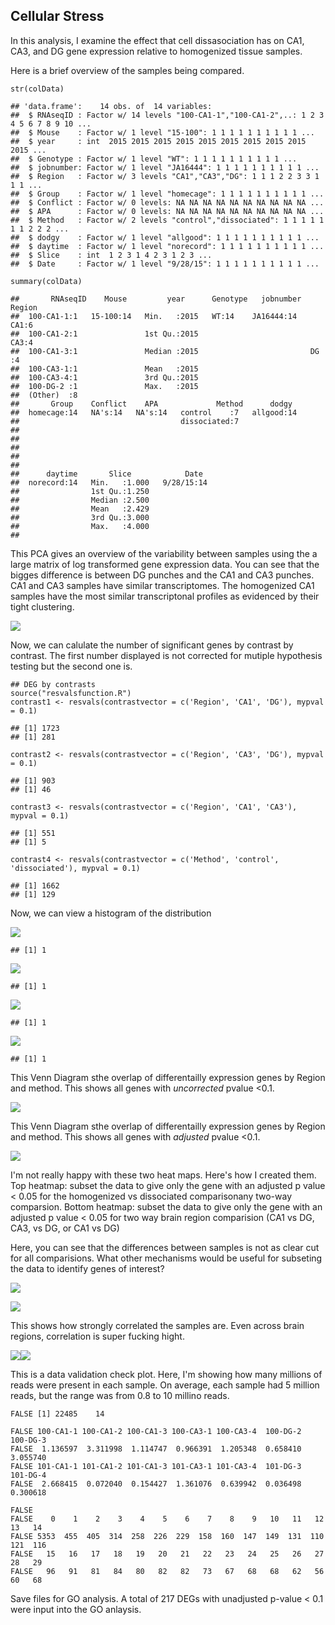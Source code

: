 Cellular Stress
---------------

In this analysis, I examine the effect that cell dissasociation has on
CA1, CA3, and DG gene expression relative to homogenized tissue samples.

Here is a brief overview of the samples being compared.

    str(colData)

    ## 'data.frame':    14 obs. of  14 variables:
    ##  $ RNAseqID : Factor w/ 14 levels "100-CA1-1","100-CA1-2",..: 1 2 3 4 5 6 7 8 9 10 ...
    ##  $ Mouse    : Factor w/ 1 level "15-100": 1 1 1 1 1 1 1 1 1 1 ...
    ##  $ year     : int  2015 2015 2015 2015 2015 2015 2015 2015 2015 2015 ...
    ##  $ Genotype : Factor w/ 1 level "WT": 1 1 1 1 1 1 1 1 1 1 ...
    ##  $ jobnumber: Factor w/ 1 level "JA16444": 1 1 1 1 1 1 1 1 1 1 ...
    ##  $ Region   : Factor w/ 3 levels "CA1","CA3","DG": 1 1 1 2 2 3 3 1 1 1 ...
    ##  $ Group    : Factor w/ 1 level "homecage": 1 1 1 1 1 1 1 1 1 1 ...
    ##  $ Conflict : Factor w/ 0 levels: NA NA NA NA NA NA NA NA NA NA ...
    ##  $ APA      : Factor w/ 0 levels: NA NA NA NA NA NA NA NA NA NA ...
    ##  $ Method   : Factor w/ 2 levels "control","dissociated": 1 1 1 1 1 1 1 2 2 2 ...
    ##  $ dodgy    : Factor w/ 1 level "allgood": 1 1 1 1 1 1 1 1 1 1 ...
    ##  $ daytime  : Factor w/ 1 level "norecord": 1 1 1 1 1 1 1 1 1 1 ...
    ##  $ Slice    : int  1 2 3 1 4 2 3 1 2 3 ...
    ##  $ Date     : Factor w/ 1 level "9/28/15": 1 1 1 1 1 1 1 1 1 1 ...

    summary(colData)

    ##       RNAseqID    Mouse         year      Genotype   jobnumber  Region 
    ##  100-CA1-1:1   15-100:14   Min.   :2015   WT:14    JA16444:14   CA1:6  
    ##  100-CA1-2:1               1st Qu.:2015                         CA3:4  
    ##  100-CA1-3:1               Median :2015                         DG :4  
    ##  100-CA3-1:1               Mean   :2015                                
    ##  100-CA3-4:1               3rd Qu.:2015                                
    ##  100-DG-2 :1               Max.   :2015                                
    ##  (Other)  :8                                                           
    ##       Group    Conflict    APA             Method      dodgy   
    ##  homecage:14   NA's:14   NA's:14   control    :7   allgood:14  
    ##                                    dissociated:7               
    ##                                                                
    ##                                                                
    ##                                                                
    ##                                                                
    ##                                                                
    ##      daytime       Slice            Date   
    ##  norecord:14   Min.   :1.000   9/28/15:14  
    ##                1st Qu.:1.250               
    ##                Median :2.500               
    ##                Mean   :2.429               
    ##                3rd Qu.:3.000               
    ##                Max.   :4.000               
    ## 

This PCA gives an overview of the variability between samples using the
a large matrix of log transformed gene expression data. You can see that
the bigges difference is between DG punches and the CA1 and CA3 punches.
CA1 and CA3 samples have similar transcriptomes. The homogenized CA1
samples have the most similar transcriptonal profiles as evidenced by
their tight clustering.

![](../figures/01_dissociationtest/PCA-1.png)

Now, we can calulate the number of significant genes by contrast by
contrast. The first number displayed is not corrected for mutiple
hypothesis testing but the second one is.

    ## DEG by contrasts
    source("resvalsfunction.R")
    contrast1 <- resvals(contrastvector = c('Region', 'CA1', 'DG'), mypval = 0.1)

    ## [1] 1723
    ## [1] 281

    contrast2 <- resvals(contrastvector = c('Region', 'CA3', 'DG'), mypval = 0.1)

    ## [1] 903
    ## [1] 46

    contrast3 <- resvals(contrastvector = c('Region', 'CA1', 'CA3'), mypval = 0.1)

    ## [1] 551
    ## [1] 5

    contrast4 <- resvals(contrastvector = c('Method', 'control', 'dissociated'), mypval = 0.1)

    ## [1] 1662
    ## [1] 129

Now, we can view a histogram of the distribution

![](../figures/01_dissociationtest/histogram-1.png)

    ## [1] 1

![](../figures/01_dissociationtest/histogram-2.png)

    ## [1] 1

![](../figures/01_dissociationtest/histogram-3.png)

    ## [1] 1

![](../figures/01_dissociationtest/histogram-4.png)

    ## [1] 1

This Venn Diagram sthe overlap of differentailly expression genes by
Region and method. This shows all genes with *uncorrected* pvalue
&lt;0.1.

![](../figures/01_dissociationtest/VennDiagramPVal-1.png)

This Venn Diagram sthe overlap of differentailly expression genes by
Region and method. This shows all genes with *adjusted* pvalue &lt;0.1.

![](../figures/01_dissociationtest/VennDiagramPadj-1.png)

I'm not really happy with these two heat maps. Here's how I created
them. Top heatmap: subset the data to give only the gene with an
adjusted p value &lt; 0.05 for the homogenized vs dissociated
comparisonany two-way comparsion. Bottom heatmap: subset the data to
give only the gene with an adjusted p value &lt; 0.05 for two way brain
region comparision (CA1 vs DG, CA3, vs DG, or CA1 vs DG)

Here, you can see that the differences between samples is not as clear
cut for all comparisions. What other mechanisms would be useful for
subseting the data to identify genes of interest?

![](../figures/01_dissociationtest/HeatmapPadj-1.png)

![](../figures/01_dissociationtest/HeatmapPvalue-1.png)

This shows how strongly correlated the samples are. Even across brain
regions, correlation is super fucking hight.

![](../figures/01_dissociationtest/sampleheatmap-1.png)![](../figures/01_dissociationtest/sampleheatmap-2.png)

This is a data validation check plot. Here, I'm showing how many
millions of reads were present in each sample. On average, each sample
had 5 million reads, but the range was from 0.8 to 10 millino reads.

    FALSE [1] 22485    14

    FALSE 100-CA1-1 100-CA1-2 100-CA1-3 100-CA3-1 100-CA3-4  100-DG-2  100-DG-3 
    FALSE  1.136597  3.311998  1.114747  0.966391  1.205348  0.658410  3.055740 
    FALSE 101-CA1-1 101-CA1-2 101-CA1-3 101-CA3-1 101-CA3-4  101-DG-3  101-DG-4 
    FALSE  2.668415  0.072040  0.154427  1.361076  0.639942  0.036498  0.300618

    FALSE 
    FALSE    0    1    2    3    4    5    6    7    8    9   10   11   12   13   14 
    FALSE 5353  455  405  314  258  226  229  158  160  147  149  131  110  121  116 
    FALSE   15   16   17   18   19   20   21   22   23   24   25   26   27   28   29 
    FALSE   96   91   81   84   80   82   82   73   67   68   68   62   56   60   68

Save files for GO analysis. A total of 217 DEGs with unadjusted p-value
&lt; 0.1 were input into the GO anlaysis.

